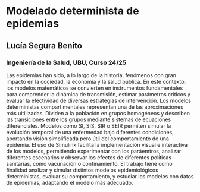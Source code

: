 # Modelado determinista de epidemias
## Lucía Segura Benito
### Ingeniería de la Salud, UBU, Curso 24/25

Las epidemias han sido, a lo largo de la historia, fenómenos con gran impacto en la cociedad, la economía y la salud pública. En este contexto, los modelos matemáticos se convierten en instrumentos fundamentales para comprender la dinámica de transmisión, estimar parámetros críticos y evaluar la efectividad de diversas estrategias de intervención.
Los modelos deterministas compartimentales representan una de las aproximaciones más uitilizadas. Dividen a la población en grupos homogéneos y describen las transiciones entre los grupos mediante sistemas de ecuaciones diferenciales. Modelos como SI, SIS, SIR o SEIR permiten simular la evolución temporal de una enfermedad bajo diferentes condiciones, aportando visión simplificada pero útil del comportamiento de una epidemia. 
El uso de Simulink facilita la implementación visual e interactiva de los modelos, permitiendo experimentar con los paráemtros, analizar diferentes escenarios y observar los efectos de diferentes políticas sanitarias, como vacunación o confinamiento.
El trabajo tiene como finalidad analizar y simular distintos modelos epidemiológicos deterministas, evaluar su comportamiento, y estudiar los modelos con datos de epidemias, adaptando el modelo más adecuado. 
